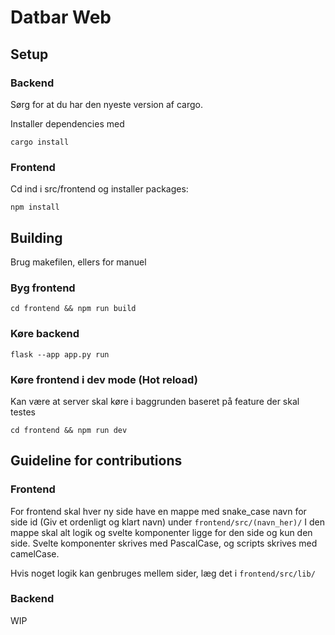 # Datbar Web 

## Setup

### Backend

Sørg for at du har den nyeste version af cargo.

Installer dependencies med

```
cargo install
```

### Frontend
Cd ind i src/frontend og installer packages:

```
npm install
```


## Building

Brug makefilen, ellers for manuel

### Byg frontend

```
cd frontend && npm run build
```

### Køre backend

```
flask --app app.py run
```

### Køre frontend i dev mode (Hot reload)

Kan være at server skal køre i baggrunden baseret på feature der skal testes

```
cd frontend && npm run dev
```

## Guideline for contributions


### Frontend

For frontend skal hver ny side have en mappe med snake_case navn for side id (Giv et ordenligt og klart navn) under `frontend/src/(navn_her)/`
I den mappe skal alt logik og svelte komponenter ligge for den side og kun den side.
Svelte komponenter skrives med PascalCase, og scripts skrives med camelCase.

Hvis noget logik kan genbruges mellem sider, læg det i `frontend/src/lib/`

### Backend

WIP